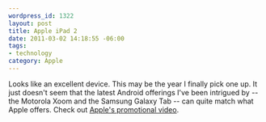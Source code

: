 ```yaml
--- 
wordpress_id: 1322
layout: post
title: Apple iPad 2
date: 2011-03-02 14:18:55 -06:00
tags:
- technology
category: Apple
---
```

Looks like an excellent device. This may be the year I finally pick one up. It just doesn't seem that the latest Android offerings I've been intrigued by -- the Motorola Xoom and the Samsung Galaxy Tab -- can quite match what Apple offers. Check out <a href="http://www.apple.com/ipad/#video">Apple's promotional video</a>.
